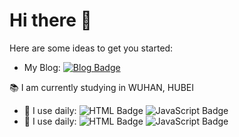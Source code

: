 # Hi there 👋

Here are some ideas to get you started:

- My Blog: [![Blog Badge](https://img.shields.io/badge/Blog-blog.iuiun.com-green)](https://blog.iuiun.com)

:books: I am currently studying in WUHAN, HUBEI

- :office: I use daily: ![HTML Badge](https://img.shields.io/badge/-HTML-orange?logo=HTML5) ![JavaScript Badge](https://img.shields.io/badge/-JavaScript-black?logo=javascript)
- :office: I use daily: ![HTML Badge](https://img.shields.io/badge/-HTML-orange?logo=HTML5) ![JavaScript Badge](https://img.shields.io/badge/-JavaScript-black?logo=javascript)

<!--
**bzirs/bzirs** is a ✨ _special_ ✨ repository because its `README.md` (this file) appears on your GitHub profile.
Here are some ideas to get you started:
- 🔭 I’m currently working on ...
- 🌱 I’m currently learning ...
- 👯 I’m looking to collaborate on ...
- 🤔 I’m looking for help with ...
- 💬 Ask me about ...
- 📫 How to reach me: ...
- 😄 Pronouns: ...
- ⚡ Fun fact: ...
-->
